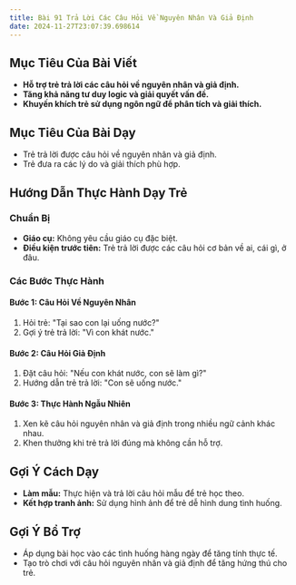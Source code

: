 ```yaml
---
title: Bài 91 Trả Lời Các Câu Hỏi Về Nguyên Nhân Và Giả Định
date: 2024-11-27T23:07:39.698614
---
```


## Mục Tiêu Của Bài Viết
- **Hỗ trợ trẻ trả lời các câu hỏi về nguyên nhân và giả định.**
- **Tăng khả năng tư duy logic và giải quyết vấn đề.**
- **Khuyến khích trẻ sử dụng ngôn ngữ để phân tích và giải thích.**

## Mục Tiêu Của Bài Dạy
- Trẻ trả lời được câu hỏi về nguyên nhân và giả định.
- Trẻ đưa ra các lý do và giải thích phù hợp.

## Hướng Dẫn Thực Hành Dạy Trẻ

### Chuẩn Bị
- **Giáo cụ:** Không yêu cầu giáo cụ đặc biệt.
- **Điều kiện trước tiên:** Trẻ trả lời được các câu hỏi cơ bản về ai, cái gì, ở đâu.

### Các Bước Thực Hành
#### Bước 1: Câu Hỏi Về Nguyên Nhân
1. Hỏi trẻ: "Tại sao con lại uống nước?"
2. Gợi ý trẻ trả lời: "Vì con khát nước."

#### Bước 2: Câu Hỏi Giả Định
1. Đặt câu hỏi: "Nếu con khát nước, con sẽ làm gì?"
2. Hướng dẫn trẻ trả lời: "Con sẽ uống nước."

#### Bước 3: Thực Hành Ngẫu Nhiên
1. Xen kẽ câu hỏi nguyên nhân và giả định trong nhiều ngữ cảnh khác nhau.
2. Khen thưởng khi trẻ trả lời đúng mà không cần hỗ trợ.

## Gợi Ý Cách Dạy
- **Làm mẫu:** Thực hiện và trả lời câu hỏi mẫu để trẻ học theo.
- **Kết hợp tranh ảnh:** Sử dụng hình ảnh để trẻ dễ hình dung tình huống.

## Gợi Ý Bổ Trợ
- Áp dụng bài học vào các tình huống hàng ngày để tăng tính thực tế.
- Tạo trò chơi với câu hỏi nguyên nhân và giả định để tăng hứng thú cho trẻ.

